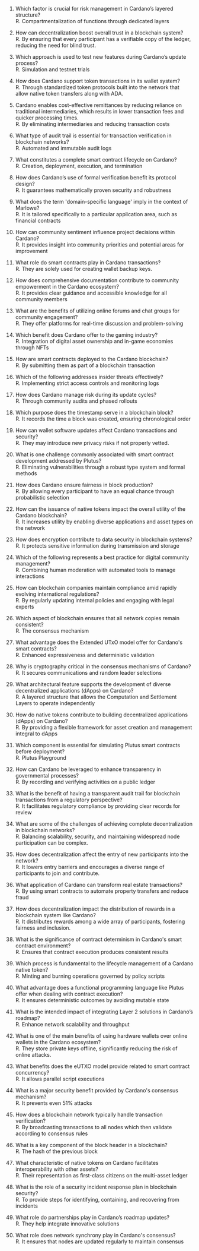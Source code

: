 1) Which factor is crucial for risk management in Cardano’s layered structure?  
R. Compartmentalization of functions through dedicated layers  

2) How can decentralization boost overall trust in a blockchain system?  
R. By ensuring that every participant has a verifiable copy of the ledger, reducing the need for blind trust.  

3) Which approach is used to test new features during Cardano’s update process?  
R. Simulation and testnet trials  

4) How does Cardano support token transactions in its wallet system?  
R. Through standardized token protocols built into the network that allow native token transfers along with ADA.  

5) Cardano enables cost-effective remittances by reducing reliance on traditional intermediaries, which results in lower transaction fees and quicker processing times.  
R. By eliminating intermediaries and reducing transaction costs  

6) What type of audit trail is essential for transaction verification in blockchain networks?  
R. Automated and immutable audit logs  

7) What constitutes a complete smart contract lifecycle on Cardano?  
R. Creation, deployment, execution, and termination  

8) How does Cardano’s use of formal verification benefit its protocol design?  
R. It guarantees mathematically proven security and robustness  

9) What does the term 'domain-specific language' imply in the context of Marlowe?  
R. It is tailored specifically to a particular application area, such as financial contracts  

10) How can community sentiment influence project decisions within Cardano?  
R. It provides insight into community priorities and potential areas for improvement  

11) What role do smart contracts play in Cardano transactions?  
R. They are solely used for creating wallet backup keys.  

12) How does comprehensive documentation contribute to community empowerment in the Cardano ecosystem?  
R. It provides clear guidance and accessible knowledge for all community members  

13) What are the benefits of utilizing online forums and chat groups for community engagement?  
R. They offer platforms for real-time discussion and problem-solving  

14) Which benefit does Cardano offer to the gaming industry?  
R. Integration of digital asset ownership and in-game economies through NFTs  

15) How are smart contracts deployed to the Cardano blockchain?  
R. By submitting them as part of a blockchain transaction  

16) Which of the following addresses insider threats effectively?  
R. Implementing strict access controls and monitoring logs  

17) How does Cardano manage risk during its update cycles?  
R. Through community audits and phased rollouts  

18) Which purpose does the timestamp serve in a blockchain block?  
R. It records the time a block was created, ensuring chronological order  

19) How can wallet software updates affect Cardano transactions and security?  
R. They may introduce new privacy risks if not properly vetted.  

20) What is one challenge commonly associated with smart contract development addressed by Plutus?  
R. Eliminating vulnerabilities through a robust type system and formal methods  

21) How does Cardano ensure fairness in block production?  
R. By allowing every participant to have an equal chance through probabilistic selection  

22) How can the issuance of native tokens impact the overall utility of the Cardano blockchain?  
R. It increases utility by enabling diverse applications and asset types on the network  

23) How does encryption contribute to data security in blockchain systems?  
R. It protects sensitive information during transmission and storage  

24) Which of the following represents a best practice for digital community management?  
R. Combining human moderation with automated tools to manage interactions  

25) How can blockchain companies maintain compliance amid rapidly evolving international regulations?  
R. By regularly updating internal policies and engaging with legal experts  

26) Which aspect of blockchain ensures that all network copies remain consistent?  
R. The consensus mechanism  

27) What advantage does the Extended UTxO model offer for Cardano's smart contracts?  
R. Enhanced expressiveness and deterministic validation  

28) Why is cryptography critical in the consensus mechanisms of Cardano?  
R. It secures communications and random leader selections  

29) What architectural feature supports the development of diverse decentralized applications (dApps) on Cardano?  
R. A layered structure that allows the Computation and Settlement Layers to operate independently  

30) How do native tokens contribute to building decentralized applications (dApps) on Cardano?  
R. By providing a flexible framework for asset creation and management integral to dApps  

31) Which component is essential for simulating Plutus smart contracts before deployment?  
R. Plutus Playground  

32) How can Cardano be leveraged to enhance transparency in governmental processes?  
R. By recording and verifying activities on a public ledger  

33) What is the benefit of having a transparent audit trail for blockchain transactions from a regulatory perspective?  
R. It facilitates regulatory compliance by providing clear records for review  

34) What are some of the challenges of achieving complete decentralization in blockchain networks?  
R. Balancing scalability, security, and maintaining widespread node participation can be complex.  

35) How does decentralization affect the entry of new participants into the network?  
R. It lowers entry barriers and encourages a diverse range of participants to join and contribute.  

36) What application of Cardano can transform real estate transactions?  
R. By using smart contracts to automate property transfers and reduce fraud  

37) How does decentralization impact the distribution of rewards in a blockchain system like Cardano?  
R. It distributes rewards among a wide array of participants, fostering fairness and inclusion.  

38) What is the significance of contract determinism in Cardano's smart contract environment?  
R. Ensures that contract execution produces consistent results  

39) Which process is fundamental to the lifecycle management of a Cardano native token?  
R. Minting and burning operations governed by policy scripts  

40) What advantage does a functional programming language like Plutus offer when dealing with contract execution?  
R. It ensures deterministic outcomes by avoiding mutable state  

41) What is the intended impact of integrating Layer 2 solutions in Cardano’s roadmap?  
R. Enhance network scalability and throughput  

42) What is one of the main benefits of using hardware wallets over online wallets in the Cardano ecosystem?  
R. They store private keys offline, significantly reducing the risk of online attacks.  

43) What benefits does the eUTXO model provide related to smart contract concurrency?  
R. It allows parallel script executions  

44) What is a major security benefit provided by Cardano's consensus mechanism?  
R. It prevents even 51% attacks  

45) How does a blockchain network typically handle transaction verification?  
R. By broadcasting transactions to all nodes which then validate according to consensus rules  

46) What is a key component of the block header in a blockchain?  
R. The hash of the previous block  

47) What characteristic of native tokens on Cardano facilitates interoperability with other assets?  
R. Their representation as first-class citizens on the multi-asset ledger  

48) What is the role of a security incident response plan in blockchain security?  
R. To provide steps for identifying, containing, and recovering from incidents  

49) What role do partnerships play in Cardano’s roadmap updates?  
R. They help integrate innovative solutions  

50) What role does network synchrony play in Cardano's consensus?  
R. It ensures that nodes are updated regularly to maintain consensus  
